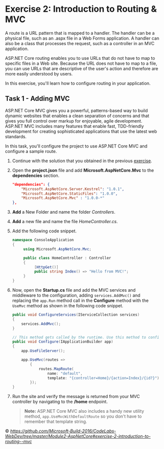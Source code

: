 <a name="Exercise2" ></a>
# Exercise 2: Introduction to Routing & MVC #

A route is a URL pattern that is mapped to a handler. The handler can be a physical file, such as an .aspx file in a Web Forms application. A handler can also be a class that processes the request, such as a controller in an MVC application.

ASP.NET Core routing enables you to use URLs that do not have to map to specific files in a Web site. Because the URL does not have to map to a file, you can use URLs that are descriptive of the user's action and therefore are more easily understood by users.

In this exercise, you'll learn how to configure routing in your application.

## Task 1 - Adding MVC ##

ASP.NET Core MVC gives you a powerful, patterns-based way to build dynamic websites that enables a clean separation of concerns and that gives you full control over markup for enjoyable, agile development. ASP.NET MVC includes many features that enable fast, TDD-friendly development for creating sophisticated applications that use the latest web standards.

In this task, you'll configure the project to use ASP.NET Core MVC and configure a sample route.

1. Continue with the solution that you obtained in the previous [exercise](/blob/master/Exercise1.md).

1. Open the **project.json** file and add **Microsoft.AspNetCore.Mvc** to the **dependencies** section.

	````JSON
	"dependencies": {
		"Microsoft.AspNetCore.Server.Kestrel": "1.0.1",
    	"Microsoft.AspNetCore.StaticFiles": "1.0.0",
		"Microsoft.AspNetCore.Mvc" : "1.0.0-*"
	},
	````

1. **Add** a New Folder and name the folder _Controllers_.

1. **Add** a new file and name the file _HomeController.cs_.

1. Add the following code snippet.

	````C#
	namespace ConsoleApplication
	{
		 using Microsoft.AspNetCore.Mvc;

		 public class HomeController : Controller
		 {
			  [HttpGet()]
			  public string Index() => "Hello from MVC!";
		 }
	}
	````

1. Now, open the **Startup.cs** file and add the MVC services and middleware to the configuration, adding `services.AddMvc()` and replacing the `app.Run` method call in the **Configure** method with the `UseMvc` method as shown in the following code snippet.

	````C#
    public void ConfigureServices(IServiceCollection services)
    {
        services.AddMvc();
    }

    // This method gets called by the runtime. Use this method to configure the HTTP request pipeline.
    public void Configure(IApplicationBuilder app)
    {
        app.UseFileServer();

        app.UseMvc(routes =>
            {
                routes.MapRoute(
                    name: "default",
                    template: "{controller=Home}/{action=Index}/{id?}");
            });
    }
	````

1. Run the site and verify the message is returned from your MVC controller by navigating to the **/home** endpoint.

	> **Note:** ASP.NET Core MVC also includes a handy new utility method, `app.UseMvcWithDefaultRoute` so you don't have to remember that template string.


&copy; <i>https://github.com/Microsoft-Build-2016/CodeLabs-WebDev/tree/master/Module2-AspNetCore#exercise-2-introduction-to-routing--mvc</i>
